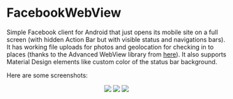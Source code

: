 # FacebookWebView
Simple Facebook client for Android that just opens its mobile site on a full screen (with hidden Action Bar but with visible status and navigations bars). It has working file uploads for photos and geolocation for checking in to places (thanks to the Advanced WebView library from [here](https://github.com/delight-im/Android-AdvancedWebView)). It also supports Material Design elements like custom color of the status bar background.

Here are some screenshots:

<div style="text-align:center"><img src ="https://dl.dropboxusercontent.com/u/1561186/Facebook%20WebView/fbwv1.png" /> <img src ="https://dl.dropboxusercontent.com/u/1561186/Facebook%20WebView/fbwv2.png" /> <img src ="https://dl.dropboxusercontent.com/u/1561186/Facebook%20WebView/fbwv3.png" /></div>
